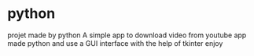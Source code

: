 # python
projet made by python
A simple app to download video from youtube
app made python and use a GUI interface
with the help of tkinter
enjoy
